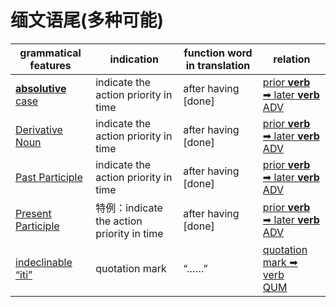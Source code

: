 # 缅文语尾(多种可能)


|grammatical features|indication|function word in translation|relation|
|-|-|-|-|
|[**absolutive** case](https://assets-hk.wikipali.org/pali-handbook/zh-Hans/verbal/ger.html)|indicate the action priority in time|after having [done]|[prior **verb** ➡ later **verb**<br>ADV](https://assets-hk.wikipali.org/pali-handbook/zh-Hans/basic-relation/verb/ger.html)|
|[Derivative Noun](https://assets-hk.wikipali.org/pali-handbook/zh-Hans/verbal/pp.html)|indicate the action priority in time|after having [done]|[prior **verb** ➡ later **verb**<br>ADV](https://assets-hk.wikipali.org/pali-handbook/zh-Hans/basic-relation/verb/ger.html)|
|[Past Participle](https://assets-hk.wikipali.org/pali-handbook/zh-Hans/verbal/pp.html)|indicate the action priority in time|after having [done]|[prior **verb** ➡ later **verb**<br>ADV](https://assets-hk.wikipali.org/pali-handbook/zh-Hans/basic-relation/verb/ger.html)|
|[Present Participle](https://assets-hk.wikipali.org/pali-handbook/zh-Hans/verbal/prp.html)|特例：indicate the action priority in time|after having [done]|[prior **verb** ➡ later **verb**<br>ADV](https://assets-hk.wikipali.org/pali-handbook/zh-Hans/basic-relation/verb/ger.html)|
|[indeclinable “iti”](https://assets-hk.wikipali.org/pali-handbook/zh-Hans/basic-relation/other/iti.html)|quotation mark|“……”|[quotation mark ➡ verb<br>QUM](https://assets-hk.wikipali.org/pali-handbook/zh-Hans/basic-relation/other/iti.html)|
